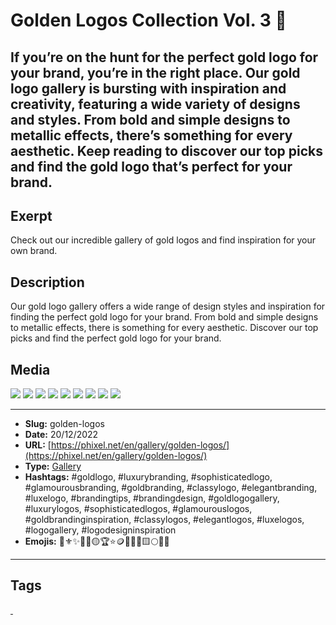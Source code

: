 # Golden Logos Collection Vol. 3 💛
If you’re on the hunt for the perfect gold logo for your brand, you’re in the right place. Our gold logo gallery is bursting with inspiration and creativity, featuring a wide variety of designs and styles. From bold and simple designs to metallic effects, there’s something for every aesthetic. Keep reading to discover our top picks and find the gold logo that’s perfect for your brand.
------------
## Exerpt
Check out our incredible gallery of gold logos and find inspiration for your own brand.
## Description
Our gold logo gallery offers a wide range of design styles and inspiration for finding the perfect gold logo for your brand. From bold and simple designs to metallic effects, there is something for every aesthetic. Discover our top picks and find the perfect gold logo for your brand.
## Media
<img src="media/6934dd09/gold-logo-abstrack-ball.jpg">
<img src="media/f7e5cd58/gold-logo-bird.jpg">
<img src="media/40d5654b/gold-logo-flow.jpg">
<img src="media/77b294bc/gold-logo-lion.jpg">
<img src="media/d2df0caf/gold-logo-liquid.jpg">
<img src="media/1840c1b2/gold-logo-perfume.jpg">
<img src="media/d9bda7cc/gold-logo-pinup.jpg">
<img src="media/44a4fe7d/gold-logo-rose.jpg">
<img src="media/dc5a2553/gold-logo-soccer.jpg">

------------
- **Slug:** golden-logos
- **Date:** 20/12/2022
- **URL:** [https://phixel.net/en/gallery/golden-logos/](https://phixel.net/en/gallery/golden-logos/)
- **Type:** [Gallery](#gallery)
- **Hashtags:** #goldlogo, #luxurybranding, #sophisticatedlogo, #glamourousbranding, #goldbranding, #classylogo, #elegantbranding, #luxelogo, #brandingtips, #brandingdesign, #goldlogogallery, #luxurylogos, #sophisticatedlogos, #glamourouslogos, #goldbrandinginspiration, #classylogos, #elegantlogos, #luxelogos, #logogallery, #logodesigninspiration
- **Emojis:** 💛⚜️✨🧈🥇🟡🏆⭐🪙📀🌟🔱🟨🌕💫👑

------------
## Tags
[ ](# )

